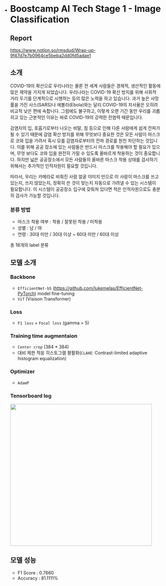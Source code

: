 - # Boostcamp AI Tech Stage 1 - Image Classification

  ## Report

  https://www.notion.so/rmsdud/Wrap-up-9f47d7e7b0964ce5beba2dd0fd5adae1

  ## 소개

  COVID-19의 확산으로 우리나라는 물론 전 세계 사람들은 경제적, 생산적인 활동에 많은 제약을 가지게 되었습니다. 우리나라는 COVID-19 확산 방지를 위해 사회적 거리 두기를 단계적으로 시행하는 등의 많은 노력을 하고 있습니다. 과거 높은 사망률을 가진 사스(SARS)나 에볼라(Ebola)와는 달리 COVID-19의 치사율은 오히려 비교적 낮은 편에 속합니다. 그럼에도 불구하고, 이렇게 오랜 기간 동안 우리를 괴롭히고 있는 근본적인 이유는 바로 COVID-19의 강력한 전염력 때문입니다.

  감염자의 입, 호흡기로부터 나오는 비말, 침 등으로 인해 다른 사람에게 쉽게 전파가 될 수 있기 때문에 감염 확산 방지를 위해 무엇보다 중요한 것은 모든 사람이 마스크로 코와 입을 가려서 혹시 모를 감염자로부터의 전파 경로를 원천 차단하는 것입니다. 이를 위해 공공 장소에 있는 사람들은 반드시 마스크를 착용해야 할 필요가 있으며, 무엇 보다도 코와 입을 완전히 가릴 수 있도록 올바르게 착용하는 것이 중요합니다. 하지만 넓은 공공장소에서 모든 사람들의 올바른 마스크 착용 상태를 검사하기 위해서는 추가적인 인적자원이 필요할 것입니다.

  따라서, 우리는 카메라로 비춰진 사람 얼굴 이미지 만으로 이 사람이 마스크를 쓰고 있는지, 쓰지 않았는지, 정확히 쓴 것이 맞는지 자동으로 가려낼 수 있는 시스템이 필요합니다. 이 시스템이 공공장소 입구에 갖춰져 있다면 적은 인적자원으로도 충분히 검사가 가능할 것입니다.

  ### 분류 방법

  - 마스크 착용 여부 : 착용 / 잘못된 착용 / 미착용
  - 성별 : 남 / 여
  - 연령 : 30대 미만 / 30대 이상 ~ 60대 미만 / 60대 이상

  총 18개의 label 분류

  ## 모델 소개

  ### Backbone

  - `EfficientNet-b5` (https://github.com/lukemelas/EfficientNet-PyTorch) model fine-tuning
  - `ViT` (Visison Transformer)

  ### Loss

  - `F1 loss` + `Focal loss` (gamma = 5)

  ### Training time augmentaion

  - `Center crop` (384 * 384)
  - 대비 제한 적응 히스토그램 평활화(`CLAHE`: Contrast-limited adaptive histogram equalization)

  ### Optimizer

  - `AdamP`

  ### Tensorboard log
  
  </center><img src="https://s3.us-west-2.amazonaws.com/secure.notion-static.com/c08f6b4d-9d8d-4acf-9cfe-38d5fd6151da/Untitled.png?X-Amz-Algorithm=AWS4-HMAC-SHA256&X-Amz-Credential=AKIAT73L2G45O3KS52Y5%2F20210522%2Fus-west-2%2Fs3%2Faws4_request&X-Amz-Date=20210522T172517Z&X-Amz-Expires=86400&X-Amz-Signature=80a01f71444bba4e2750c1b970ea3ce1e8551ab0d9843c9eb3eac45eb088dda0&X-Amz-SignedHeaders=host&response-content-disposition=filename%20%3D%22Untitled.png%22" width="450" height="450"></center>

  ## 모델 성능
  
  - F1 Score : 0.7660
  - Accuracy : 81.1111%
